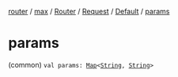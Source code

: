 [router](../../../../index.md) / [max](../../../index.md) / [Router](../../index.md) / [Request](../index.md) / [Default](index.md) / [params](./params.md)

# params

(common) `val params: `[`Map`](https://kotlinlang.org/api/latest/jvm/stdlib/kotlin.collections/-map/index.html)`<`[`String`](https://kotlinlang.org/api/latest/jvm/stdlib/kotlin/-string/index.html)`, `[`String`](https://kotlinlang.org/api/latest/jvm/stdlib/kotlin/-string/index.html)`>`